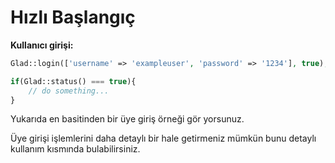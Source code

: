 Hızlı Başlangıç
====

**Kullanıcı girişi:**
```php
Glad::login(['username' => 'exampleuser', 'password' => '1234'], true);
```
```php
if(Glad::status() === true){
	// do something...
}
```
Yukarıda en basitinden bir üye giriş örneği gör
yorsunuz.

Üye girişi işlemlerini daha detaylı bir hale getirmeniz mümkün bunu detaylı kullanım kısmında bulabilirsiniz.
